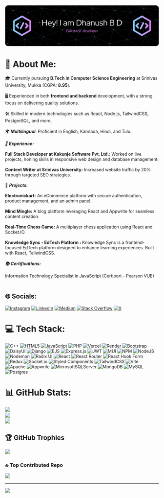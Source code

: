 ![Header](./header.png)

# 💫 About Me:
🎓 Currently pursuing **B.Tech in Computer Science Engineering** at Srinivas University, Mukka (CGPA: **8.95**).<br><br>🖥️ Experienced in both **frontend and backend** development, with a strong focus on delivering quality solutions.<br><br>🛠️ Skilled in modern technologies such as React, Node.js, TailwindCSS, PostgreSQL, and more.<br><br>🌍 ***Multilingual***: Proficient in English, Kannada, Hindi, and Tulu.<br><br>***💼 Experience:***<br><br>**Full Stack Developer at Kakunje Software Pvt. Ltd.:** Worked on live projects, honing skills in responsive web design and database management.<br><br>**Content Writer at Srinivas University:** Increased website traffic by 20% through targeted SEO strategies.<br><br>🚀 ***Projects:***<br><br>**Electronickart:** An eCommerce platform with secure authentication, product management, and an admin panel.<br><br>**Mind Mingle:** A blog platform leveraging React and Appwrite for seamless content creation.<br><br>**Real-Time Chess Game:** A multiplayer chess application using React and Socket.IO.<br><br>**Knowledge Sync - EdTech Platform :** Knowledge Sync is a frontend-focused EdTech platform designed to enhance learning experiences. Built with React, TailwindCSS.<br><br>***📚 Certifications:*** <br><br>Information Technology Specialist in JavaScript (Certiport - Pearson VUE)<br><br>



## 🌐 Socials:
[![Instagram](https://img.shields.io/badge/Instagram-%23E4405F.svg?logo=Instagram&logoColor=white)](https://www.instagram.com/___dhanush__03/) [![LinkedIn](https://img.shields.io/badge/LinkedIn-%230077B5.svg?logo=linkedin&logoColor=white)](https://www.linkedin.com/in/dhanushbd03/) [![Medium](https://img.shields.io/badge/Medium-12100E?logo=medium&logoColor=white)](https://medium.com/@medium.com/@dhanushbd03) [![Stack Overflow](https://img.shields.io/badge/-Stackoverflow-FE7A16?logo=stack-overflow&logoColor=white)](https://stackoverflow.com/users/23475859) [![X](https://img.shields.io/badge/X-black.svg?logo=X&logoColor=white)](https://x.com/dhanushbd03) 

# 💻 Tech Stack:
![C++](https://img.shields.io/badge/c++-%2300599C.svg?style=plastic&logo=c%2B%2B&logoColor=white) ![HTML5](https://img.shields.io/badge/html5-%23E34F26.svg?style=plastic&logo=html5&logoColor=white) ![JavaScript](https://img.shields.io/badge/javascript-%23323330.svg?style=plastic&logo=javascript&logoColor=%23F7DF1E) ![PHP](https://img.shields.io/badge/php-%23777BB4.svg?style=plastic&logo=php&logoColor=white) ![Vercel](https://img.shields.io/badge/vercel-%23000000.svg?style=plastic&logo=vercel&logoColor=white) ![Render](https://img.shields.io/badge/Render-%46E3B7.svg?style=plastic&logo=render&logoColor=white) ![Bootstrap](https://img.shields.io/badge/bootstrap-%238511FA.svg?style=plastic&logo=bootstrap&logoColor=white) ![DaisyUI](https://img.shields.io/badge/daisyui-5A0EF8?style=plastic&logo=daisyui&logoColor=white) ![Django](https://img.shields.io/badge/django-%23092E20.svg?style=plastic&logo=django&logoColor=white) ![EJS](https://img.shields.io/badge/ejs-%23B4CA65.svg?style=plastic&logo=ejs&logoColor=black) ![Express.js](https://img.shields.io/badge/express.js-%23404d59.svg?style=plastic&logo=express&logoColor=%2361DAFB) ![JWT](https://img.shields.io/badge/JWT-black?style=plastic&logo=JSON%20web%20tokens) ![MUI](https://img.shields.io/badge/MUI-%230081CB.svg?style=plastic&logo=mui&logoColor=white) ![NPM](https://img.shields.io/badge/NPM-%23CB3837.svg?style=plastic&logo=npm&logoColor=white) ![NodeJS](https://img.shields.io/badge/node.js-6DA55F?style=plastic&logo=node.js&logoColor=white) ![Nodemon](https://img.shields.io/badge/NODEMON-%23323330.svg?style=plastic&logo=nodemon&logoColor=%BBDEAD) ![Radix UI](https://img.shields.io/badge/radix%20ui-161618.svg?style=plastic&logo=radix-ui&logoColor=white) ![React](https://img.shields.io/badge/react-%2320232a.svg?style=plastic&logo=react&logoColor=%2361DAFB) ![React Router](https://img.shields.io/badge/React_Router-CA4245?style=plastic&logo=react-router&logoColor=white) ![React Hook Form](https://img.shields.io/badge/React%20Hook%20Form-%23EC5990.svg?style=plastic&logo=reacthookform&logoColor=white) ![Redux](https://img.shields.io/badge/redux-%23593d88.svg?style=plastic&logo=redux&logoColor=white) ![Socket.io](https://img.shields.io/badge/Socket.io-black?style=plastic&logo=socket.io&badgeColor=010101) ![Styled Components](https://img.shields.io/badge/styled--components-DB7093?style=plastic&logo=styled-components&logoColor=white) ![TailwindCSS](https://img.shields.io/badge/tailwindcss-%2338B2AC.svg?style=plastic&logo=tailwind-css&logoColor=white) ![Vite](https://img.shields.io/badge/vite-%23646CFF.svg?style=plastic&logo=vite&logoColor=white) ![Apache](https://img.shields.io/badge/apache-%23D42029.svg?style=plastic&logo=apache&logoColor=white) ![Appwrite](https://img.shields.io/badge/Appwrite-%23FD366E.svg?style=plastic&logo=appwrite&logoColor=white) ![MicrosoftSQLServer](https://img.shields.io/badge/Microsoft%20SQL%20Server-CC2927?style=plastic&logo=microsoft%20sql%20server&logoColor=white) ![MongoDB](https://img.shields.io/badge/MongoDB-%234ea94b.svg?style=plastic&logo=mongodb&logoColor=white) ![MySQL](https://img.shields.io/badge/mysql-4479A1.svg?style=plastic&logo=mysql&logoColor=white) ![Postgres](https://img.shields.io/badge/postgres-%23316192.svg?style=plastic&logo=postgresql&logoColor=white)
# 📊 GitHub Stats:
![](https://github-readme-stats.vercel.app/api?username=dhanushbd03&theme=shadow_blue&hide_border=false&include_all_commits=true&count_private=false)<br/>
![](https://github-readme-streak-stats.herokuapp.com/?user=dhanushbd03&theme=shadow_blue&hide_border=false)<br/>
![](https://github-readme-stats.vercel.app/api/top-langs/?username=dhanushbd03&theme=shadow_blue&hide_border=false&include_all_commits=true&count_private=false&layout=compact)

## 🏆 GitHub Trophies
![](https://github-profile-trophy.vercel.app/?username=dhanushbd03&theme=shadow_blue&no-frame=false&no-bg=true&margin-w=4)

### 🔝 Top Contributed Repo
![](https://github-contributor-stats.vercel.app/api?username=dhanushbd03&limit=5&theme=shadow_blue&combine_all_yearly_contributions=true)

---
[![](https://visitcount.itsvg.in/api?id=dhanushbd03&icon=5&color=1)](https://visitcount.itsvg.in)

<!-- Proudly created with GPRM ( https://gprm.itsvg.in ) -->
